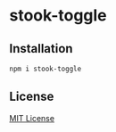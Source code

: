 # stook-toggle

## Installation

```bash
npm i stook-toggle
```

## License

[MIT License](https://github.com/forsigner/stook-toggle/blob/master/LICENSE)

